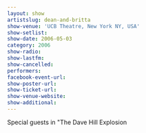 ```yaml
---
layout: show
artistslug: dean-and-britta
show-venue: 'UCB Theatre, New York NY, USA'
show-setlist: 
show-date: 2006-05-03
category: 2006
show-radio: 
show-lastfm: 
show-cancelled: 
performers: 
facebook-event-url: 
show-poster-url: 
show-ticket-url: 
show-venue-website: 
show-additional: 
---
```


Special guests in "The Dave Hill Explosion
